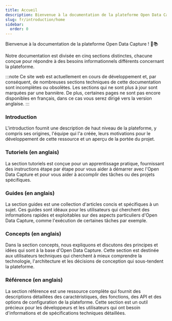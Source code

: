 ```yaml
---
title: Accueil
description: Bienvenue à la documentation de la plateforme Open Data Capture
slug: fr/introduction/home
sidebar:
  order: 0
---
```


Bienvenue à la documentation de la plateforme Open Data Capture ! 🎉📚

Notre documentation est divisée en cinq sections distinctes, chacune conçue pour répondre à des besoins informationnels différents concernant la plateforme.

:::note
Ce site web est actuellement en cours de développement et, par conséquent, de nombreuses sections techniques de cette documentation sont incomplètes ou obsolètes. Les sections qui ne sont plus à jour sont marquées par une bannière. De plus, certaines pages ne sont pas encore disponibles en français, dans ce cas vous serez dirigé vers la version anglaise.
:::

### Introduction

L'introduction fournit une description de haut niveau de la plateforme, y compris ses origines, l'équipe qui l'a créée, leurs motivations pour le développement de cette ressource et un aperçu de la portée du projet.

### Tutoriels (en anglais)

La section tutoriels est conçue pour un apprentissage pratique, fournissant des instructions étape par étape pour vous aider à démarrer avec l'Open Data Capture et pour vous aider à accomplir des tâches ou des projets spécifiques.

### Guides (en anglais)

La section guides est une collection d'articles concis et spécifiques à un sujet. Ces guides sont idéaux pour les utilisateurs qui cherchent des informations rapides et exploitables sur des aspects particuliers d'Open Data Capture, comme l'exécution de certaines tâches par exemple.

### Concepts (en anglais)

Dans la section concepts, nous expliquons et discutons des principes et idées qui sont à la base d'Open Data Capture. Cette section est destinée aux utilisateurs techniques qui cherchent à mieux comprendre la technologie, l'architecture et les décisions de conception qui sous-tendent la plateforme.

### Référence (en anglais)

La section référence est une ressource complète qui fournit des descriptions détaillées des caractéristiques, des fonctions, des API et des options de configuration de la plateforme. Cette section est un outil précieux pour les développeurs et les utilisateurs qui ont besoin d'informations et de spécifications techniques détaillées.
